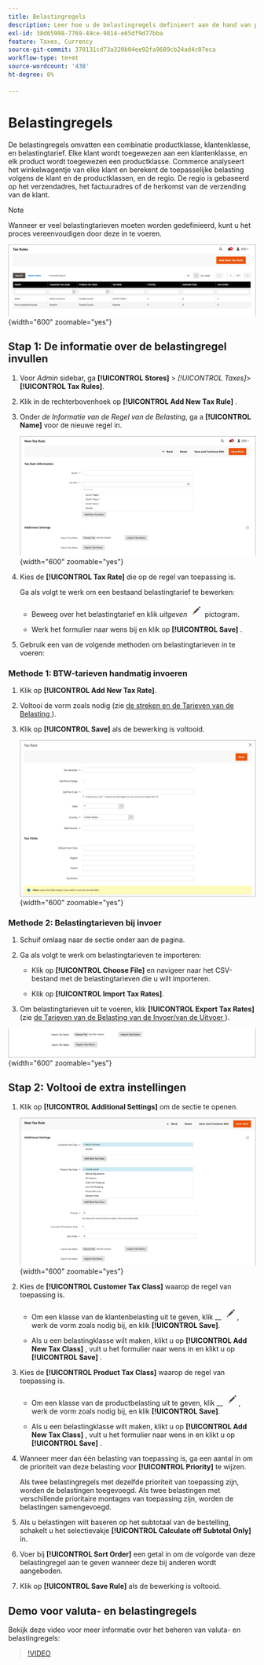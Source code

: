 ```yaml
---
title: Belastingregels
description: Leer hoe u de belastingregels definieert aan de hand van productklasse, klantenklasse en belastingtarief.
exl-id: 38d65998-7769-49ce-9814-e65df9d77bba
feature: Taxes, Currency
source-git-commit: 370131cd73a320b04ee92fa9609cb24ad4c07eca
workflow-type: tm+mt
source-wordcount: '438'
ht-degree: 0%

---
```


# Belastingregels

De belastingregels omvatten een combinatie productklasse, klantenklasse, en belastingtarief. Elke klant wordt toegewezen aan een klantenklasse, en elk product wordt toegewezen een productklasse. Commerce analyseert het winkelwagentje van elke klant en berekent de toepasselijke belasting volgens de klant en de productklassen, en de regio. De regio is gebaseerd op het verzendadres, het factuuradres of de herkomst van de verzending van de klant.

>[!NOTE]
>
>Wanneer er veel belastingtarieven moeten worden gedefinieerd, kunt u het proces vereenvoudigen door deze in te voeren.

![ de Regels van de Belasting ](./assets/tax-rules.png){width="600" zoomable="yes"}

## Stap 1: De informatie over de belastingregel invullen

1. Voor _Admin_ sidebar, ga **[!UICONTROL Stores]** > _[!UICONTROL Taxes]_>**[!UICONTROL Tax Rules]**.

1. Klik in de rechterbovenhoek op **[!UICONTROL Add New Tax Rule]** .

1. Onder _de Informatie van de Regel van de Belasting_, ga a **[!UICONTROL Name]** voor de nieuwe regel in.

   ![ de Informatie van de Regel van de Belasting ](./assets/tax-rule-information.png){width="600" zoomable="yes"}

1. Kies de **[!UICONTROL Tax Rate]** die op de regel van toepassing is.

   Ga als volgt te werk om een bestaand belastingtarief te bewerken:

   - Beweeg over het belastingtarief en klik _uitgeven_ ![ pictogram van het Potlood ](../assets/icon-edit-pencil.png) pictogram.

   - Werk het formulier naar wens bij en klik op **[!UICONTROL Save]** .

1. Gebruik een van de volgende methoden om belastingtarieven in te voeren:

### Methode 1: BTW-tarieven handmatig invoeren

1. Klik op **[!UICONTROL Add New Tax Rate]**.

1. Voltooi de vorm zoals nodig (zie [ de streken en de Tarieven van de Belasting ](tax-zones-rates.md)).

1. Klik op **[!UICONTROL Save]** als de bewerking is voltooid.

   ![ Nieuw Tarief van de Belasting ](./assets/tax-rate-create-new.png){width="600" zoomable="yes"}

### Methode 2: Belastingtarieven bij invoer

1. Schuif omlaag naar de sectie onder aan de pagina.

1. Ga als volgt te werk om belastingtarieven te importeren:

   - Klik op **[!UICONTROL Choose File]** en navigeer naar het CSV-bestand met de belastingtarieven die u wilt importeren.

   - Klik op **[!UICONTROL Import Tax Rates]**.

1. Om belastingtarieven uit te voeren, klik **[!UICONTROL Export Tax Rates]** (zie [ de Tarieven van de Belasting van de Invoer/van de Uitvoer ](../systems/data-transfer-tax-rates.md)).

![ Invoer/de Tarieven van de Uitvoer ](./assets/tax-rule-new-import-export.png){width="600" zoomable="yes"}

## Stap 2: Voltooi de extra instellingen

1. Klik op **[!UICONTROL Additional Settings]** om de sectie te openen.

   ![ Extra Montages voor belastingregel ](./assets/tax-class-additional-settings.png){width="600" zoomable="yes"}

1. Kies de **[!UICONTROL Customer Tax Class]** waarop de regel van toepassing is.

   - Om een klasse van de klantenbelasting uit te geven, klik __ ![ pictogram van het Potlood ](../assets/icon-edit-pencil.png), werk de vorm zoals nodig bij, en klik **[!UICONTROL Save]**.

   - Als u een belastingklasse wilt maken, klikt u op **[!UICONTROL Add New Tax Class]** , vult u het formulier naar wens in en klikt u op **[!UICONTROL Save]** .

1. Kies de **[!UICONTROL Product Tax Class]** waarop de regel van toepassing is.

   - Om een klasse van de productbelasting uit te geven, klik __ ![ pictogram van het Potlood ](../assets/icon-edit-pencil.png), werk de vorm zoals nodig bij, en klik **[!UICONTROL Save]**.

   - Als u een belastingklasse wilt maken, klikt u op **[!UICONTROL Add New Tax Class]** , vult u het formulier naar wens in en klikt u op **[!UICONTROL Save]** .

1. Wanneer meer dan één belasting van toepassing is, ga een aantal in om de prioriteit van deze belasting voor **[!UICONTROL Priority]** te wijzen.

   Als twee belastingregels met dezelfde prioriteit van toepassing zijn, worden de belastingen toegevoegd. Als twee belastingen met verschillende prioritaire montages van toepassing zijn, worden de belastingen samengevoegd.

1. Als u belastingen wilt baseren op het subtotaal van de bestelling, schakelt u het selectievakje **[!UICONTROL Calculate off Subtotal Only]** in.

1. Voer bij **[!UICONTROL Sort Order]** een getal in om de volgorde van deze belastingregel aan te geven wanneer deze bij anderen wordt aangeboden.

1. Klik op **[!UICONTROL Save Rule]** als de bewerking is voltooid.

## Demo voor valuta- en belastingregels

Bekijk deze video voor meer informatie over het beheren van valuta- en belastingregels:

>[!VIDEO](https://video.tv.adobe.com/v/343657/?quality=12)
